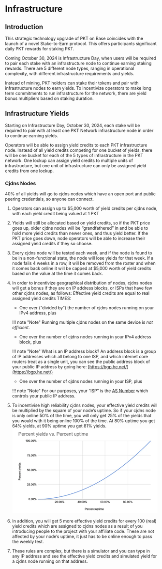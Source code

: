 # Infrastructure

## Introduction
This strategic technology upgrade of PKT on Base coincides with the launch of a novel Stake-to-Earn protocol. This offers participants significant daily PKT rewards for staking PKT.

Coming October 30, 2024 is Infrastructure Day, when users will be required to pair each stake with an infrastructure node to continue earning staking rewards. There are 5 different node types, ranging in operational complexity, with different infrastructure requirements and yields.

Instead of mining, PKT holders can stake their tokens and pair with infrastructure nodes to earn yields. To incentivize operators to make long term commitments to run infrastructure for the network, there are yield bonus multipliers based on staking duration.

## Infrastructure Yields
Starting on Infrastructure Day, October 30, 2024, each stake will be required to pair with at least one PKT Network infrastructure node in order to continue earning yields.

Operators will be able to assign yield credits to each PKT infrastructure node. Instead of all yield credits competing for one bucket of yields, there will be one bucket for each of the 5 types of infrastructure in the PKT network. One lockup can assign yield credits to multiple units of infrastructure, but one unit of infrastructure can only be assigned yield credits from one lockup.

### Cjdns Nodes
40% of all yields will go to cjdns nodes which have an open port and public peering credentials, so anyone can connect.

1. Operators can assign up to $5,000 worth of yield credits per cjdns node, with each yield credit being valued at 1 PKT
2. Yields will still be allocated based on yield credits, so if the PKT price goes up, older cjdns nodes will be “grandfathered” in and be able to hold more yield credits than newer ones, and thus yield better. If the PKT price goes down, node operators will be able to increase their assigned yield credits if they so choose.
3. Every cjdns node will be tested each week, and if the node is found to be in a non-functional state, the node will lose yields for that week. If a node fails 4 weeks in a row, it will be removed from the roster and when it comes back online it will be capped at $5,000 worth of yield credits based on the value at the time it comes back.
4. In order to incentivize geographical distribution of nodes, cjdns nodes will get a bonus if they are on IP address blocks, or ISPs that have few other cjdns nodes, as follows: Effective yield credits are equal to real assigned yield credits TIMES:
    - One over (“divided by”) the number of cjdns nodes running on your IPv4 address, plus

    !!! note "Note"
        Running multiple cjdns nodes on the same device is _not efficient_.

    - One over the number of cjdns nodes running in your IPv4 address block, plus

    !!! note "Note"
        What is an IP address block? An address block is a group of IP addresses which all belong to one ISP, and which internet core routers treat as a single unit, you can see the public address block of your public IP address by going here: [https://bgp.he.net/](https://bgp.he.net/)

    - One over the number of cjdns nodes running in your ISP, plus

    !!! note "Note"
        For our purposes, your “ISP” is the [AS Number](https://en.wikipedia.org/wiki/Autonomous_system_(Internet)) which controls your public IP address.

5. To incentivise high reliability cjdns nodes, your effective yield credits will be multiplied by the square of your node’s uptime. So if your cjdns node is only online 50% of the time, you will only get 25% of the yields that you would with it being online 100% of the time. At 80% uptime you get 64% yields, at 90% uptime you get 81% yields.
    ![Yelds](cjdns-nodes.webp)
6. In addition, you will get 5 more effective yield credits for every 100 (real) yield credits which are assigned to cjdns nodes as a result of you introducing people to the project with your affiliate code. These are not affected by your node’s uptime, it just has to be online enough to pass the weekly test.
7. These rules are complex, but there is a simulator and you can type in any IP address and see the effective yield credits and simulated yield for a cjdns node running on that address.